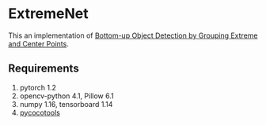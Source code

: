 # ExtremeNet
This an implementation of [Bottom-up Object Detection by Grouping Extreme and Center Points](https://arxiv.org/abs/1901.08043).

## Requirements
1. pytorch 1.2
2. opencv-python 4.1, Pillow 6.1
3. numpy 1.16, tensorboard 1.14
4. [pycocotools](https://github.com/cocodataset/cocoapi/)
